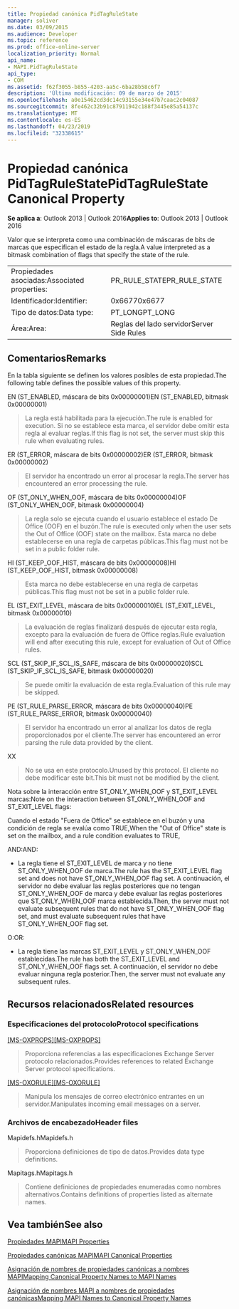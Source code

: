 ```yaml
---
title: Propiedad canónica PidTagRuleState
manager: soliver
ms.date: 03/09/2015
ms.audience: Developer
ms.topic: reference
ms.prod: office-online-server
localization_priority: Normal
api_name:
- MAPI.PidTagRuleState
api_type:
- COM
ms.assetid: f62f3055-b855-4203-aa5c-6ba28b58c6f7
description: 'Última modificación: 09 de marzo de 2015'
ms.openlocfilehash: a0e15462cd3dc14c93155e34e47b7caac2c04087
ms.sourcegitcommit: 8fe462c32b91c87911942c188f3445e85a54137c
ms.translationtype: MT
ms.contentlocale: es-ES
ms.lasthandoff: 04/23/2019
ms.locfileid: "32338615"
---
```

# <a name="pidtagrulestate-canonical-property"></a><span data-ttu-id="ae787-103">Propiedad canónica PidTagRuleState</span><span class="sxs-lookup"><span data-stu-id="ae787-103">PidTagRuleState Canonical Property</span></span>

  
  
<span data-ttu-id="ae787-104">**Se aplica a**: Outlook 2013 | Outlook 2016</span><span class="sxs-lookup"><span data-stu-id="ae787-104">**Applies to**: Outlook 2013 | Outlook 2016</span></span> 
  
<span data-ttu-id="ae787-105">Valor que se interpreta como una combinación de máscaras de bits de marcas que especifican el estado de la regla.</span><span class="sxs-lookup"><span data-stu-id="ae787-105">A value interpreted as a bitmask combination of flags that specify the state of the rule.</span></span>
  
|||
|:-----|:-----|
|<span data-ttu-id="ae787-106">Propiedades asociadas:</span><span class="sxs-lookup"><span data-stu-id="ae787-106">Associated properties:</span></span>  <br/> |<span data-ttu-id="ae787-107">PR_RULE_STATE</span><span class="sxs-lookup"><span data-stu-id="ae787-107">PR_RULE_STATE</span></span>  <br/> |
|<span data-ttu-id="ae787-108">Identificador:</span><span class="sxs-lookup"><span data-stu-id="ae787-108">Identifier:</span></span>  <br/> |<span data-ttu-id="ae787-109">0x6677</span><span class="sxs-lookup"><span data-stu-id="ae787-109">0x6677</span></span>  <br/> |
|<span data-ttu-id="ae787-110">Tipo de datos:</span><span class="sxs-lookup"><span data-stu-id="ae787-110">Data type:</span></span>  <br/> |<span data-ttu-id="ae787-111">PT_LONG</span><span class="sxs-lookup"><span data-stu-id="ae787-111">PT_LONG</span></span>  <br/> |
|<span data-ttu-id="ae787-112">Área:</span><span class="sxs-lookup"><span data-stu-id="ae787-112">Area:</span></span>  <br/> |<span data-ttu-id="ae787-113">Reglas del lado servidor</span><span class="sxs-lookup"><span data-stu-id="ae787-113">Server Side Rules</span></span>  <br/> |
   
## <a name="remarks"></a><span data-ttu-id="ae787-114">Comentarios</span><span class="sxs-lookup"><span data-stu-id="ae787-114">Remarks</span></span>

<span data-ttu-id="ae787-115">En la tabla siguiente se definen los valores posibles de esta propiedad.</span><span class="sxs-lookup"><span data-stu-id="ae787-115">The following table defines the possible values of this property.</span></span>
  
<span data-ttu-id="ae787-116">EN (ST_ENABLED, máscara de bits 0x00000001)</span><span class="sxs-lookup"><span data-stu-id="ae787-116">EN (ST_ENABLED, bitmask 0x00000001)</span></span>
  
> <span data-ttu-id="ae787-117">La regla está habilitada para la ejecución.</span><span class="sxs-lookup"><span data-stu-id="ae787-117">The rule is enabled for execution.</span></span> <span data-ttu-id="ae787-118">Si no se establece esta marca, el servidor debe omitir esta regla al evaluar reglas.</span><span class="sxs-lookup"><span data-stu-id="ae787-118">If this flag is not set, the server must skip this rule when evaluating rules.</span></span>
    
<span data-ttu-id="ae787-119">ER (ST_ERROR, máscara de bits 0x00000002)</span><span class="sxs-lookup"><span data-stu-id="ae787-119">ER (ST_ERROR, bitmask 0x00000002)</span></span>
  
> <span data-ttu-id="ae787-120">El servidor ha encontrado un error al procesar la regla.</span><span class="sxs-lookup"><span data-stu-id="ae787-120">The server has encountered an error processing the rule.</span></span>
    
<span data-ttu-id="ae787-121">OF (ST_ONLY_WHEN_OOF, máscara de bits 0x00000004)</span><span class="sxs-lookup"><span data-stu-id="ae787-121">OF (ST_ONLY_WHEN_OOF, bitmask 0x00000004)</span></span>
  
> <span data-ttu-id="ae787-122">La regla solo se ejecuta cuando el usuario establece el estado De Office (OOF) en el buzón.</span><span class="sxs-lookup"><span data-stu-id="ae787-122">The rule is executed only when the user sets the Out of Office (OOF) state on the mailbox.</span></span> <span data-ttu-id="ae787-123">Esta marca no debe establecerse en una regla de carpetas públicas.</span><span class="sxs-lookup"><span data-stu-id="ae787-123">This flag must not be set in a public folder rule.</span></span>
    
<span data-ttu-id="ae787-124">HI (ST_KEEP_OOF_HIST, máscara de bits 0x00000008)</span><span class="sxs-lookup"><span data-stu-id="ae787-124">HI (ST_KEEP_OOF_HIST, bitmask 0x00000008)</span></span>
  
> <span data-ttu-id="ae787-125">Esta marca no debe establecerse en una regla de carpetas públicas.</span><span class="sxs-lookup"><span data-stu-id="ae787-125">This flag must not be set in a public folder rule.</span></span>
    
<span data-ttu-id="ae787-126">EL (ST_EXIT_LEVEL, máscara de bits 0x00000010)</span><span class="sxs-lookup"><span data-stu-id="ae787-126">EL (ST_EXIT_LEVEL, bitmask 0x00000010)</span></span>
  
> <span data-ttu-id="ae787-127">La evaluación de reglas finalizará después de ejecutar esta regla, excepto para la evaluación de fuera de Office reglas.</span><span class="sxs-lookup"><span data-stu-id="ae787-127">Rule evaluation will end after executing this rule, except for evaluation of Out of Office rules.</span></span>
    
<span data-ttu-id="ae787-128">SCL (ST_SKIP_IF_SCL_IS_SAFE, máscara de bits 0x00000020)</span><span class="sxs-lookup"><span data-stu-id="ae787-128">SCL (ST_SKIP_IF_SCL_IS_SAFE, bitmask 0x00000020)</span></span>
  
> <span data-ttu-id="ae787-129">Se puede omitir la evaluación de esta regla.</span><span class="sxs-lookup"><span data-stu-id="ae787-129">Evaluation of this rule may be skipped.</span></span>
    
<span data-ttu-id="ae787-130">PE (ST_RULE_PARSE_ERROR, máscara de bits 0x00000040)</span><span class="sxs-lookup"><span data-stu-id="ae787-130">PE (ST_RULE_PARSE_ERROR, bitmask 0x00000040)</span></span>
  
> <span data-ttu-id="ae787-131">El servidor ha encontrado un error al analizar los datos de regla proporcionados por el cliente.</span><span class="sxs-lookup"><span data-stu-id="ae787-131">The server has encountered an error parsing the rule data provided by the client.</span></span>
    
<span data-ttu-id="ae787-132">X</span><span class="sxs-lookup"><span data-stu-id="ae787-132">X</span></span>
  
> <span data-ttu-id="ae787-133">No se usa en este protocolo.</span><span class="sxs-lookup"><span data-stu-id="ae787-133">Unused by this protocol.</span></span> <span data-ttu-id="ae787-134">El cliente no debe modificar este bit.</span><span class="sxs-lookup"><span data-stu-id="ae787-134">This bit must not be modified by the client.</span></span>
    
<span data-ttu-id="ae787-135">Nota sobre la interacción entre ST_ONLY_WHEN_OOF y ST_EXIT_LEVEL marcas:</span><span class="sxs-lookup"><span data-stu-id="ae787-135">Note on the interaction between ST_ONLY_WHEN_OOF and ST_EXIT_LEVEL flags:</span></span> 
  
<span data-ttu-id="ae787-136">Cuando el estado "Fuera de Office" se establece en el buzón y una condición de regla se evalúa como TRUE,</span><span class="sxs-lookup"><span data-stu-id="ae787-136">When the "Out of Office" state is set on the mailbox, and a rule condition evaluates to TRUE,</span></span> 
  
<span data-ttu-id="ae787-137">AND:</span><span class="sxs-lookup"><span data-stu-id="ae787-137">AND:</span></span>
  
- <span data-ttu-id="ae787-138">La regla tiene el ST_EXIT_LEVEL de marca y no tiene ST_ONLY_WHEN_OOF de marca.</span><span class="sxs-lookup"><span data-stu-id="ae787-138">The rule has the ST_EXIT_LEVEL flag set and does not have ST_ONLY_WHEN_OOF flag set.</span></span> <span data-ttu-id="ae787-139">A continuación, el servidor no debe evaluar las reglas posteriores que no tengan ST_ONLY_WHEN_OOF de marca y debe evaluar las reglas posteriores que ST_ONLY_WHEN_OOF marca establecida.</span><span class="sxs-lookup"><span data-stu-id="ae787-139">Then, the server must not evaluate subsequent rules that do not have ST_ONLY_WHEN_OOF flag set, and must evaluate subsequent rules that have ST_ONLY_WHEN_OOF flag set.</span></span>
    
<span data-ttu-id="ae787-140">O:</span><span class="sxs-lookup"><span data-stu-id="ae787-140">OR:</span></span>
  
- <span data-ttu-id="ae787-141">La regla tiene las marcas ST_EXIT_LEVEL y ST_ONLY_WHEN_OOF establecidas.</span><span class="sxs-lookup"><span data-stu-id="ae787-141">The rule has both the ST_EXIT_LEVEL and ST_ONLY_WHEN_OOF flags set.</span></span> <span data-ttu-id="ae787-142">A continuación, el servidor no debe evaluar ninguna regla posterior.</span><span class="sxs-lookup"><span data-stu-id="ae787-142">Then, the server must not evaluate any subsequent rules.</span></span>
    
## <a name="related-resources"></a><span data-ttu-id="ae787-143">Recursos relacionados</span><span class="sxs-lookup"><span data-stu-id="ae787-143">Related resources</span></span>

### <a name="protocol-specifications"></a><span data-ttu-id="ae787-144">Especificaciones del protocolo</span><span class="sxs-lookup"><span data-stu-id="ae787-144">Protocol specifications</span></span>

<span data-ttu-id="ae787-145">[[MS-OXPROPS]](https://msdn.microsoft.com/library/f6ab1613-aefe-447d-a49c-18217230b148%28Office.15%29.aspx)</span><span class="sxs-lookup"><span data-stu-id="ae787-145">[[MS-OXPROPS]](https://msdn.microsoft.com/library/f6ab1613-aefe-447d-a49c-18217230b148%28Office.15%29.aspx)</span></span>
  
> <span data-ttu-id="ae787-146">Proporciona referencias a las especificaciones Exchange Server protocolo relacionados.</span><span class="sxs-lookup"><span data-stu-id="ae787-146">Provides references to related Exchange Server protocol specifications.</span></span>
    
<span data-ttu-id="ae787-147">[[MS-OXORULE]](https://msdn.microsoft.com/library/70ac9436-501e-43e2-9163-20d2b546b886%28Office.15%29.aspx)</span><span class="sxs-lookup"><span data-stu-id="ae787-147">[[MS-OXORULE]](https://msdn.microsoft.com/library/70ac9436-501e-43e2-9163-20d2b546b886%28Office.15%29.aspx)</span></span>
  
> <span data-ttu-id="ae787-148">Manipula los mensajes de correo electrónico entrantes en un servidor.</span><span class="sxs-lookup"><span data-stu-id="ae787-148">Manipulates incoming email messages on a server.</span></span>
    
### <a name="header-files"></a><span data-ttu-id="ae787-149">Archivos de encabezado</span><span class="sxs-lookup"><span data-stu-id="ae787-149">Header files</span></span>

<span data-ttu-id="ae787-150">Mapidefs.h</span><span class="sxs-lookup"><span data-stu-id="ae787-150">Mapidefs.h</span></span>
  
> <span data-ttu-id="ae787-151">Proporciona definiciones de tipo de datos.</span><span class="sxs-lookup"><span data-stu-id="ae787-151">Provides data type definitions.</span></span>
    
<span data-ttu-id="ae787-152">Mapitags.h</span><span class="sxs-lookup"><span data-stu-id="ae787-152">Mapitags.h</span></span>
  
> <span data-ttu-id="ae787-153">Contiene definiciones de propiedades enumeradas como nombres alternativos.</span><span class="sxs-lookup"><span data-stu-id="ae787-153">Contains definitions of properties listed as alternate names.</span></span>
    
## <a name="see-also"></a><span data-ttu-id="ae787-154">Vea también</span><span class="sxs-lookup"><span data-stu-id="ae787-154">See also</span></span>



[<span data-ttu-id="ae787-155">Propiedades MAPI</span><span class="sxs-lookup"><span data-stu-id="ae787-155">MAPI Properties</span></span>](mapi-properties.md)
  
[<span data-ttu-id="ae787-156">Propiedades canónicas MAPI</span><span class="sxs-lookup"><span data-stu-id="ae787-156">MAPI Canonical Properties</span></span>](mapi-canonical-properties.md)
  
[<span data-ttu-id="ae787-157">Asignación de nombres de propiedades canónicas a nombres MAPI</span><span class="sxs-lookup"><span data-stu-id="ae787-157">Mapping Canonical Property Names to MAPI Names</span></span>](mapping-canonical-property-names-to-mapi-names.md)
  
[<span data-ttu-id="ae787-158">Asignación de nombres MAPI a nombres de propiedades canónicas</span><span class="sxs-lookup"><span data-stu-id="ae787-158">Mapping MAPI Names to Canonical Property Names</span></span>](mapping-mapi-names-to-canonical-property-names.md)

